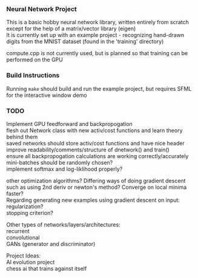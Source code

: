 ### Neural Network Project
This is a basic hobby neural network library, written entirely from scratch except for the help of a matrix/vector library (eigen)  
It is currently set up with an example project - recognizing hand-drawn digits from the MNIST dataset (found in the 'training' directory)

compute.cpp is not currently used, but is planned so that training can be performed on the GPU

### Build Instructions
Running ``make`` should build and run the example project, but requires SFML for the interactive window demo


### TODO
Implement GPU feedforward and backpropogation  
flesh out Network class with new activ/cost functions and learn theory behind them  
saved networks should store activ/cost functions and have nice header  
improve readability/comments/structure of dnetwork() and train()  
ensure all backpropogation calculations are working correctly/accurately  
mini-batches should be randomly chosen?  
implement softmax and log-liklihood properly?  

other optimization algorithms? Differing ways of doing gradient descent such as using 2nd deriv or newton's method? Converge on local minima faster?  
Regarding generating new examples using gradient descent on input:  
regularization?  
stopping criterion?  

Other types of networks/layers/architectures:  
recurrent  
convolutional  
GANs (generator and discriminator)  

Project Ideas:  
AI evolution project  
chess ai that trains against itself  
